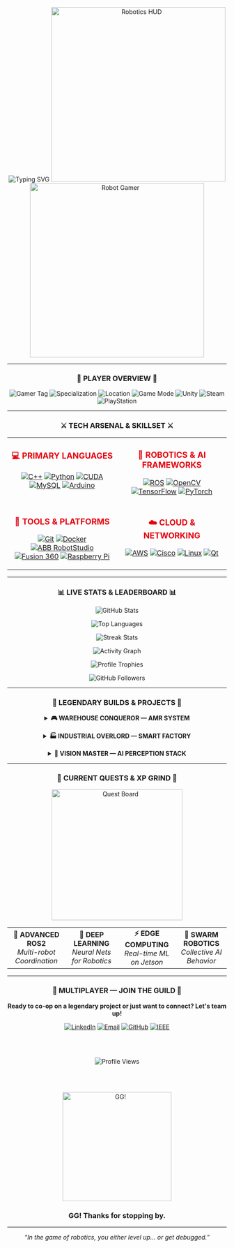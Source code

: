 <div align="center">
  <img src="https://readme-typing-svg.demolab.com?font=Fira+Code&weight=600&size=28&duration=3500&pause=1000&color=E4000F&center=true&vCenter=true&width=800&height=80&lines=WELCOME+TO+MY+DIGITAL+LAB;🎮+GAMER+×+ROBOTICS+SCIENTIST+🤖;LEVEL+UP+THROUGH+CODE+%26+CIRCUITS;BOSS+BATTLES%3A+AMR+%26+AUTOMATION;ACHIEVEMENT+UNLOCKED%3A+AI+INTEGRATION;CO-OP+MODE%3A+LET'S+BUILD+THE+FUTURE!" alt="Typing SVG" />
  
  <img src="https://media.giphy.com/media/u02fTW3hH6n5mSdfaE/giphy.gif" width="400" alt="Robotics HUD" />
  
  <img src="https://media.giphy.com/media/9PiwmWNh2m4HRHkZt5/giphy.gif" width="400" alt="Robot Gamer" />
</div>

---

### <p align="center">🎯 PLAYER OVERVIEW 🎯</p>

<div align="center">
    <img src="https://img.shields.io/badge/GAMER_TAG-RoboScientist-E4000F?style=for-the-badge&logo=gamejolt&logoColor=white" alt="Gamer Tag"/>
    <img src="https://img.shields.io/badge/SPECIALIZATION-AMR_&_Automation-E4000F?style=for-the-badge&logo=robotframework&logoColor=white" alt="Specialization"/>
    <img src="https://img.shields.io/badge/SERVER-India-E4000F?style=for-the-badge&logo=googlemaps&logoColor=white" alt="Location"/>
    <img src="https://img.shields.io/badge/GAME_MODE-Collaborative-E4000F?style=for-the-badge&logo=github&logoColor=white" alt="Game Mode"/>
    <img src="https://img.shields.io/badge/Unity-100000?style=for-the-badge&logo=unity&logoColor=white" alt="Unity"/>
    <img src="https://img.shields.io/badge/Steam-000000?style=for-the-badge&logo=steam&logoColor=white" alt="Steam"/>
    <img src="https://img.shields.io/badge/PlayStation-003791?style=for-the-badge&logo=playstation&logoColor=white" alt="PlayStation"/>
</div>

---

### <p align="center">⚔️ TECH ARSENAL & SKILLSET ⚔️</p>

<table align="center" width="100%">
  <tr align="center">
    <td valign="top" width="50%">
      <h3 style="color:#E4000F;">💻 PRIMARY LANGUAGES</h3>
      <p>
        <a href="https://isocpp.org/"><img alt="C++" src="https://img.shields.io/badge/C%2B%2B-00599C?style=for-the-badge&logo=cplusplus&logoColor=white"/></a>
        <a href="https://www.python.org/"><img alt="Python" src="https://img.shields.io/badge/Python-3776AB?style=for-the-badge&logo=python&logoColor=white"/></a>
        <a href="https://developer.nvidia.com/cuda-toolkit"><img alt="CUDA" src="https://img.shields.io/badge/CUDA-76B900?style=for-the-badge&logo=nvidia&logoColor=white"/></a>
        <a href="https://www.mysql.com/"><img alt="MySQL" src="https://img.shields.io/badge/MySQL-4479A1?style=for-the-badge&logo=mysql&logoColor=white"/></a>
        <a href="https://www.arduino.cc/"><img alt="Arduino" src="https://img.shields.io/badge/Arduino-00979D?style=for-the-badge&logo=Arduino&logoColor=white"/></a>
      </p>
    </td>
    <td valign="top" width="50%">
      <h3 style="color:#E4000F;">🤖 ROBOTICS & AI FRAMEWORKS</h3>
      <p>
        <a href="https://www.ros.org/"><img alt="ROS" src="https://img.shields.io/badge/ROS-22314E?style=for-the-badge&logo=ros&logoColor=white"/></a>
        <a href="https://opencv.org/"><img alt="OpenCV" src="https://img.shields.io/badge/OpenCV-5C3EE8?style=for-the-badge&logo=opencv&logoColor=white"/></a>
        <a href="https://www.tensorflow.org/"><img alt="TensorFlow" src="https://img.shields.io/badge/TensorFlow-FF6F00?style=for-the-badge&logo=tensorflow&logoColor=white"/></a>
        <a href="https://pytorch.org/"><img alt="PyTorch" src="https://img.shields.io/badge/PyTorch-EE4C2C?style=for-the-badge&logo=pytorch&logoColor=white"/></a>
      </p>
    </td>
  </tr>
  <tr align="center">
    <td valign="top" width="50%">
      <h3 style="color:#E4000F;">🔧 TOOLS & PLATFORMS</h3>
      <p>
        <a href="https://git-scm.com/"><img alt="Git" src="https://img.shields.io/badge/Git-F05032?style=for-the-badge&logo=git&logoColor=white"/></a>
        <a href="https://www.docker.com/"><img alt="Docker" src="https://img.shields.io/badge/Docker-2496ED?style=for-the-badge&logo=docker&logoColor=white"/></a>
        <a href="https://new.abb.com/products/robotics/robotstudio"><img alt="ABB RobotStudio" src="https://img.shields.io/badge/RobotStudio-FF6600?style=for-the-badge&logo=abb&logoColor=white"/></a>
        <a href="https://www.autodesk.in/products/fusion-360/overview"><img alt="Fusion 360" src="https://img.shields.io/badge/Fusion 360-FF6B00?style=for-the-badge&logo=autodesk&logoColor=white"/></a>
        <a href="https://www.raspberrypi.org/"><img alt="Raspberry Pi" src="https://img.shields.io/badge/Raspberry%20Pi-A22846?style=for-the-badge&logo=Raspberry%20Pi&logoColor=white"/></a>
      </p>
    </td>
    <td valign="top" width="50%">
      <h3 style="color:#E4000F;">☁️ CLOUD & NETWORKING</h3>
      <p>
        <a href="https://aws.amazon.com/"><img alt="AWS" src="https://img.shields.io/badge/AWS-232F3E?style=for-the-badge&logo=amazonaws&logoColor=white"/></a>
        <a href="https://www.cisco.com/"><img alt="Cisco" src="https://img.shields.io/badge/Cisco_Networking-1BA0D7?style=for-the-badge&logo=cisco&logoColor=white"/></a>
        <a href="https://www.linux.org/"><img alt="Linux" src="https://img.shields.io/badge/Linux-FCC624?style=for-the-badge&logo=linux&logoColor=black"/></a>
        <a href="https://www.qt.io/"><img alt="Qt" src="https://img.shields.io/badge/Qt-41CD52?style=for-the-badge&logo=qt&logoColor=white"/></a>
      </p>
    </td>
  </tr>
</table>

---

### <p align="center">📊 LIVE STATS & LEADERBOARD 📊</p>

<div align="center">

![GitHub Stats](https://github-readme-stats.vercel.app/api?username=Sachin-Karthikeyan&show_icons=true&theme=radical&include_all_commits=true&count_private=true&hide_border=true&bg_color=141321)

![Top Languages](https://github-readme-stats.vercel.app/api/top-langs/?username=Sachin-Karthikeyan&layout=compact&langs_count=8&theme=radical&hide_border=true&bg_color=141321)

![Streak Stats](https://streak-stats.demolab.com?user=Sachin-Karthikeyan&theme=dark&hide_border=true&background=141321&stroke=E4000F&ring=E4000F&fire=FF6B35)

![Activity Graph](https://github-readme-activity-graph.vercel.app/graph?username=Sachin-Karthikeyan&bg_color=141321&color=ffffff&line=e4000f&point=ffffff&area=true&hide_border=true)

![Profile Trophies](https://github-profile-trophy.vercel.app/?username=Sachin-Karthikeyan&theme=radical&no-frame=true&margin-w=15&margin-h=15)

<img src="https://img.shields.io/github/followers/Sachin-Karthikeyan?style=for-the-badge&color=E4000F&logo=github&logoColor=white" alt="GitHub Followers"/>

</div>

---

### <p align="center">🚀 LEGENDARY BUILDS & PROJECTS 🚀</p>

<div align="center">
<details>
  <summary><strong>🎮 WAREHOUSE CONQUEROR — AMR SYSTEM</strong></summary>
  <br/>
  <blockquote><em>Elite autonomous logistics robot for smart warehouses, leveraging ROS2 for navigation and AI for dynamic obstacle avoidance.</em></blockquote>
  <p>
    <img src="https://img.shields.io/badge/STATUS-Production_Deployed-brightgreen?style=for-the-badge&logo=icloud&logoColor=white" alt="Status"/>
    <img src="https://img.shields.io/badge/TECH-ROS2_|_C++_|_LiDAR_|_AI_Vision-E4000F?style=for-the-badge" alt="Tech"/>
  </p>
</details>

<br/>

<details>
  <summary><strong>🏭 INDUSTRIAL OVERLORD — SMART FACTORY</strong></summary>
  <br/>
  <blockquote><em>An ABB-powered robotic manufacturing cell integrated with PLC and a custom HMI dashboard for real-time monitoring and control.</em></blockquote>
  <p>
    <img src="https://img.shields.io/badge/STATUS-Completed-success?style=for-the-badge&logo=dependabot&logoColor=white" alt="Status"/>
    <img src="https://img.shields.io/badge/TECH-ABB_|_PLC_|_MySQL_|_HMI-E4000F?style=for-the-badge" alt="Tech"/>
  </p>
</details>

<br/>

<details>
  <summary><strong>🧠 VISION MASTER — AI PERCEPTION STACK</strong></summary>
  <br/>
  <blockquote><em>A high-performance, real-time object detection and SLAM pipeline accelerated with CUDA and TensorFlow for robotic perception.</em></blockquote>
  <p>
    <img src="https://img.shields.io/badge/STATUS-Ongoing_Development-blue?style=for-the-badge&logo=githubactions&logoColor=white" alt="Status"/>
    <img src="https://img.shields.io/badge/TECH-Python_|_OpenCV_|_CUDA_|_TF-E4000F?style=for-the-badge" alt="Tech"/>
  </p>
</details>
</div>

---

### <p align="center">🎯 CURRENT QUESTS & XP GRIND 🎯</p>

<div align="center">
  <img src="https://media.giphy.com/media/l4pTfx2qLszoacZRS/giphy.gif" width="300" alt="Quest Board" />
</div>

<table align="center" width="100%">
  <tr align="center">
    <td><strong>🚀 ADVANCED ROS2</strong><br/><em>Multi-robot Coordination</em></td>
    <td><strong>🤖 DEEP LEARNING</strong><br/><em>Neural Nets for Robotics</em></td>
    <td><strong>⚡ EDGE COMPUTING</strong><br/><em>Real-time ML on Jetson</em></td>
    <td><strong>🐝 SWARM ROBOTICS</strong><br/><em>Collective AI Behavior</em></td>
  </tr>
</table>

---

### <p align="center">🤝 MULTIPLAYER — JOIN THE GUILD 🤝</p>

<div align="center">
  <p><strong>Ready to co-op on a legendary project or just want to connect? Let's team up!</strong></p>
  
  <a href="https://www.linkedin.com/in/sachin-karthikeyan-98b698286"><img alt="LinkedIn" src="https://img.shields.io/badge/LinkedIn-0077B5?style=for-the-badge&logo=linkedin&logoColor=white"/></a>
  <a href="mailto:sachinkarthikeyan@gmail.com"><img alt="Email" src="https://img.shields.io/badge/Gmail-D14836?style=for-the-badge&logo=gmail&logoColor=white"/></a>
  <a href="https://github.com/Sachin-Karthikeyan"><img alt="GitHub" src="https://img.shields.io/badge/GitHub-181717?style=for-the-badge&logo=github&logoColor=white"/></a>
  <a href="https://ieee.org"><img alt="IEEE" src="https://img.shields.io/badge/IEEE_Robotics-00629B?style=for-the-badge&logo=ieee&logoColor=white"/></a>
  
  <br/><br/>
  
  <img src="https://komarev.com/ghpvc/?username=Sachin-Karthikeyan&label=PLAYER+VISITS&color=E4000F&style=for-the-badge" alt="Profile Views"/>
  
  <br/><br/>
  
  <img src="https://media.giphy.com/media/o5HKScC1PflLO/giphy.gif" width="250" alt="GG!" />
  
  <h3>GG! Thanks for stopping by.</h3>
</div>

---

<p align="center">
  <em>“In the game of robotics, you either level up… or get debugged.”</em>
</p>
